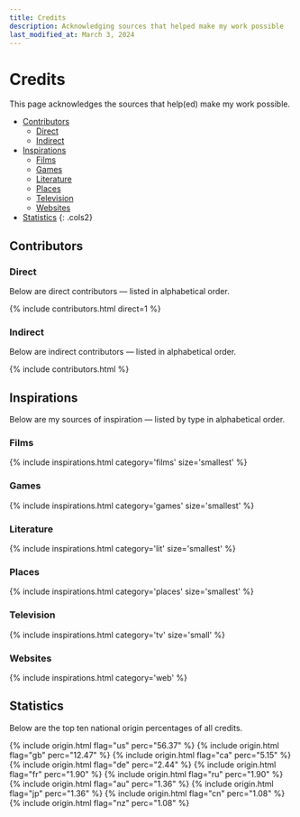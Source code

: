 ```yaml
---
title: Credits
description: Acknowledging sources that helped make my work possible
last_modified_at: March 3, 2024
---
```


# Credits
This page acknowledges the sources that help(ed) make my work possible.

- [Contributors](#contributors)
    - [Direct](#direct)
    - [Indirect](#indirect)
- [Inspirations](#inspirations)
    - [Films](#films)
    - [Games](#games)
    - [Literature](#literature)
    - [Places](#places)
    - [Television](#television)
    - [Websites](#websites)
- [Statistics](#statistics)
{: .cols2}

## Contributors

### Direct
Below are direct contributors — listed in alphabetical order.

{% include contributors.html direct=1 %}

### Indirect
Below are indirect contributors — listed in alphabetical order.

{% include contributors.html %}

## Inspirations
Below are my sources of inspiration — listed by type in alphabetical order.

### Films
{% include inspirations.html category='films' size='smallest' %}

### Games
{% include inspirations.html category='games' size='smallest' %}

### Literature
{% include inspirations.html category='lit' size='smallest' %}

### Places
{% include inspirations.html category='places' size='smallest' %}

### Television
{% include inspirations.html category='tv' size='small' %}

### Websites
{% include inspirations.html category='web' %}

## Statistics
Below are the top ten national origin percentages of all credits.

{% include origin.html flag="us" perc="56.37" %}
{% include origin.html flag="gb" perc="12.47" %}
{% include origin.html flag="ca" perc="5.15" %}
{% include origin.html flag="de" perc="2.44" %}
{% include origin.html flag="fr" perc="1.90" %}
{% include origin.html flag="ru" perc="1.90" %}
{% include origin.html flag="au" perc="1.36" %}
{% include origin.html flag="jp" perc="1.36" %}
{% include origin.html flag="cn" perc="1.08" %}
{% include origin.html flag="nz" perc="1.08" %}
